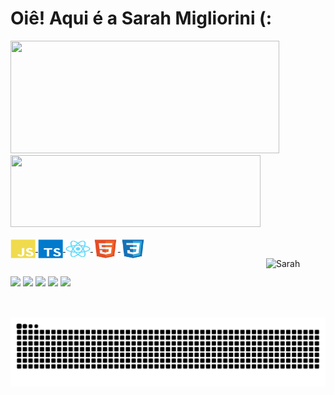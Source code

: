 <h1>Oiê! Aqui é a Sarah Migliorini (:</h1>

 <div style="display: inline_block">
  <a href="https://github.com/xmigliorinii">
  <img height="180em" width="430em" src="https://github-readme-stats.vercel.app/api?username=xmigliorini&show_icons=true&theme=tokyonight&include_all_commits=true&count_private=true"/>
  <img height="115em" width="400em" src="https://github-readme-stats.vercel.app/api/top-langs/?username=xmigliorini&layout=compact&langs_count=7&theme=tokyonight"/> 
</div>
 
<div style="display: inline_block"><br>
  <img align="center" alt="Rafa-Js" height="30" width="40" src="https://raw.githubusercontent.com/devicons/devicon/master/icons/javascript/javascript-plain.svg">
  <img align="center" alt="Rafa-Ts" height="30" width="40" src="https://raw.githubusercontent.com/devicons/devicon/master/icons/typescript/typescript-plain.svg">
  <img align="center" alt="Rafa-React" height="30" width="40" src="https://raw.githubusercontent.com/devicons/devicon/master/icons/react/react-original.svg">
  <img align="center" alt="Rafa-HTML" height="30" width="40" src="https://raw.githubusercontent.com/devicons/devicon/master/icons/html5/html5-original.svg">
  <img align="center" alt="Rafa-CSS" height="30" width="40" src="https://raw.githubusercontent.com/devicons/devicon/master/icons/css3/css3-original.svg">
</div>
 
 <img align="right" height="95px" width="95px" alt="Sarah" src="https://i.picasion.com/pic91/a45495e22c9e02d22c71148e80ffe600.gif">
 
 ##
 
  <div> 
  <a href="https://www.linkedin.com/in/sarah-migliorini" target="_blank"><img src="https://img.shields.io/badge/-LinkedIn-%230077B5?style=for-the-badge&logo=linkedin&logoColor=white" target="_blank"></a> 
   <a href="https://api.whatsapp.com/send?phone=5515981682732" target="_blank"><img src="https://img.shields.io/badge/WhatsApp-25D366?style=for-the-badge&logo=whatsapp&logoColor=white" target="_blank"></a>
    <a href = "mailto:smigliorinirocha@gmail.com"><img src="https://img.shields.io/badge/Gmail-D14836?style=for-the-badge&logo=gmail&logoColor=white" target="_blank"></a>
   <a href="https://instagram.com/xmigliorini" target="_blank"><img src="https://img.shields.io/badge/Instagram-E4405F?style=for-the-badge&logo=instagram&logoColor=white" target="_blank"></a>
 	<a href="https://open.spotify.com/user/31gkt2zxndhhiqrvss66yr6ogwaq?si=b36e282f822f44c2" target="_blank"><img src="https://img.shields.io/badge/Spotify-1ED760?&style=for-the-badge&logo=spotify&logoColor=white" target="_blank"></a>
 
  ![Snake animation](https://github.com/xmigliorini/xmigliorini/blob/output/github-contribution-grid-snake.svg)
